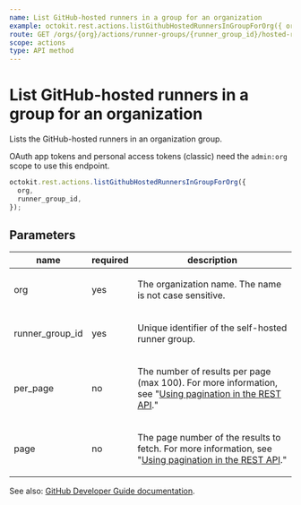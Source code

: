 ```yaml
---
name: List GitHub-hosted runners in a group for an organization
example: octokit.rest.actions.listGithubHostedRunnersInGroupForOrg({ org, runner_group_id })
route: GET /orgs/{org}/actions/runner-groups/{runner_group_id}/hosted-runners
scope: actions
type: API method
---
```


# List GitHub-hosted runners in a group for an organization

Lists the GitHub-hosted runners in an organization group.

OAuth app tokens and personal access tokens (classic) need the `admin:org` scope to use this endpoint.

```js
octokit.rest.actions.listGithubHostedRunnersInGroupForOrg({
  org,
  runner_group_id,
});
```

## Parameters

<table>
  <thead>
    <tr>
      <th>name</th>
      <th>required</th>
      <th>description</th>
    </tr>
  </thead>
  <tbody>
    <tr><td>org</td><td>yes</td><td>

The organization name. The name is not case sensitive.

</td></tr>
<tr><td>runner_group_id</td><td>yes</td><td>

Unique identifier of the self-hosted runner group.

</td></tr>
<tr><td>per_page</td><td>no</td><td>

The number of results per page (max 100). For more information, see "[Using pagination in the REST API](https://docs.github.com/rest/using-the-rest-api/using-pagination-in-the-rest-api)."

</td></tr>
<tr><td>page</td><td>no</td><td>

The page number of the results to fetch. For more information, see "[Using pagination in the REST API](https://docs.github.com/rest/using-the-rest-api/using-pagination-in-the-rest-api)."

</td></tr>
  </tbody>
</table>

See also: [GitHub Developer Guide documentation](https://docs.github.com/rest/actions/self-hosted-runner-groups#list-github-hosted-runners-in-a-group-for-an-organization).
